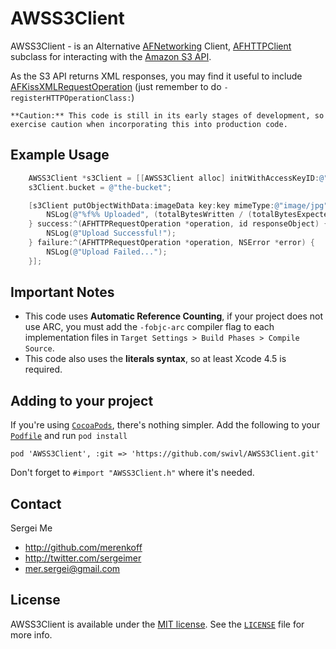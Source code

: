# AWSS3Client

AWSS3Client - is an Alternative [AFNetworking](https://github.com/AFNetworking/AFNetworking) Client, [AFHTTPClient](http://afnetworking.github.com/AFNetworking/Classes/AFHTTPClient.html) subclass for interacting with the [Amazon S3 API](http://aws.amazon.com/s3/).

As the S3 API returns XML responses, you may find it useful to include [AFKissXMLRequestOperation](https://github.com/AFNetworking/AFKissXMLRequestOperation) (just remember to do `-registerHTTPOperationClass:`)

```**Caution:** This code is still in its early stages of development, so exercise caution when incorporating this into production code.```

## Example Usage

```objective-c
	AWSS3Client *s3Client = [[AWSS3Client alloc] initWithAccessKeyID:@"..." secret:@"..."];
    s3Client.bucket = @"the-bucket";

    [s3Client putObjectWithData:imageData key:key mimeType:@"image/jpg" progress:^(NSUInteger bytesWritten, long long totalBytesWritten, long long totalBytesExpectedToWrite) {
        NSLog(@"%f%% Uploaded", (totalBytesWritten / (totalBytesExpectedToWrite * 1.0f) * 100));
    } success:^(AFHTTPRequestOperation *operation, id responseObject) {
		NSLog(@"Upload Successful!");
	} failure:^(AFHTTPRequestOperation *operation, NSError *error) {
		NSLog(@"Upload Failed...");
	}];
```

## Important Notes

- This code uses **Automatic Reference Counting**, if your project does not use ARC, you must add the `-fobjc-arc` compiler flag to each implementation files in `Target Settings > Build Phases > Compile Source`.
- This code also uses the **literals syntax**, so at least Xcode 4.5 is required.


## Adding to your project

If you're using [`CocoaPods`](http://cocoapods.org/), there's nothing simpler.
Add the following to your [`Podfile`](http://docs.cocoapods.org/podfile.html)
and run `pod install`

```
pod 'AWSS3Client', :git => 'https://github.com/swivl/AWSS3Client.git'
```

Don't forget to `#import "AWSS3Client.h"` where it's needed.

## Contact

Sergei Me

* http://github.com/merenkoff
* http://twitter.com/sergeimer
* mer.sergei@gmail.com

## License

AWSS3Client is available under the [MIT license](http://opensource.org/licenses/MIT). See the [`LICENSE`](https://github.com/merenkoff/AWSS3Client/blob/master/LICENSE) file for more info.
